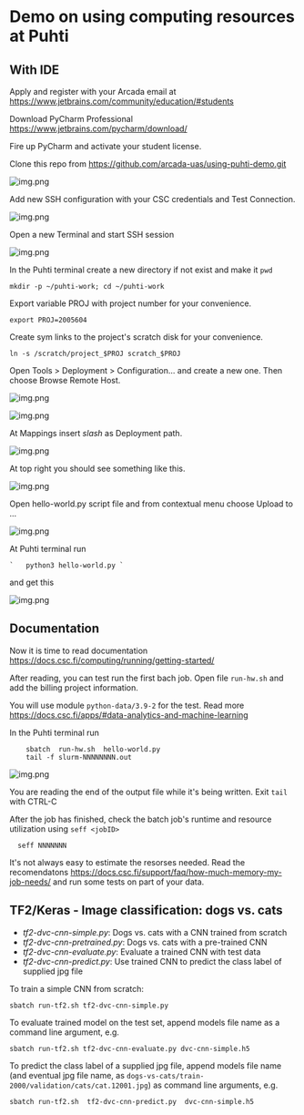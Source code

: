 # Demo on using computing resources at Puhti

## With IDE

Apply and register with your Arcada email at  https://www.jetbrains.com/community/education/#students

Download PyCharm Professional https://www.jetbrains.com/pycharm/download/

Fire up PyCharm and activate your student license.

Clone this repo from https://github.com/arcada-uas/using-puhti-demo.git

![img.png](pics/img-01.png)

Add new SSH configuration with your CSC credentials and Test Connection.

![img.png](pics/img-02.png)

Open a new Terminal and start SSH session

![img.png](pics/img-03.png)

In the Puhti terminal create a new directory if not exist and make it `pwd`

```
mkdir -p ~/puhti-work; cd ~/puhti-work
```
Export variable PROJ with project number for your convenience.

```
export PROJ=2005604
```
Create sym links to the project's scratch disk for your convenience.
```
ln -s /scratch/project_$PROJ scratch_$PROJ
```
Open Tools > Deployment > Configuration... and create a new one. 
Then choose Browse Remote Host.

![img.png](pics/img-04.png)

![img.png](pics/img-05.png)

At Mappings insert _slash_ as Deployment path.

![img.png](pics/img-07.png)

At top right you should see something like this.

![img.png](pics/img-06.png)

Open hello-world.py script file and from contextual menu choose Upload to ...

![img.png](pics/img-08.png)

At Puhti terminal run 
```
`   python3 hello-world.py `
```
and get this

![img.png](pics/img-09.png)

## Documentation

Now it is time to read documentation https://docs.csc.fi/computing/running/getting-started/ 

After reading, you can test run the first bach job. Open file `run-hw.sh` and add the billing project information.

You will use module `python-data/3.9-2` for the test. Read more https://docs.csc.fi/apps/#data-analytics-and-machine-learning

In the Puhti terminal run 

```
    sbatch  run-hw.sh  hello-world.py
    tail -f slurm-NNNNNNNN.out
```

![img.png](pics/img-10.png)

You are reading the end of the output file while it's being written. 
Exit `tail` with CTRL-C

After the job has finished, check the batch job's runtime and resource utilization using `seff <jobID>`
```
  seff NNNNNNN
```
It's not always easy to estimate the resorses needed. Read the recomendatons https://docs.csc.fi/support/faq/how-much-memory-my-job-needs/ 
and run some tests on part of your data.


## TF2/Keras - Image classification: dogs vs. cats

* *tf2-dvc-cnn-simple.py*: Dogs vs. cats with a CNN trained from scratch
* *tf2-dvc-cnn-pretrained.py*: Dogs vs. cats with a pre-trained CNN
* *tf2-dvc-cnn-evaluate.py*: Evaluate a trained CNN with test data
* *tf2-dvc-cnn-predict.py*: Use trained CNN to predict the class label of supplied jpg file

To train a simple CNN from scratch:

    sbatch run-tf2.sh tf2-dvc-cnn-simple.py

To evaluate trained model on the test set, append models file name as a command line argument, e.g.

    sbatch run-tf2.sh tf2-dvc-cnn-evaluate.py dvc-cnn-simple.h5

To predict the class label of a supplied jpg file, append models file name (and eventual jpg file name, as `dogs-vs-cats/train-2000/validation/cats/cat.12001.jpg`) as command line arguments, e.g.

    sbatch run-tf2.sh  tf2-dvc-cnn-predict.py  dvc-cnn-simple.h5

